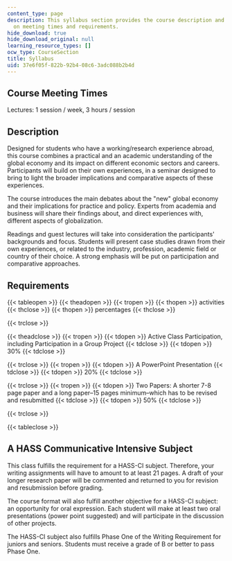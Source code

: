 ```yaml
---
content_type: page
description: This syllabus section provides the course description and information
  on meeting times and requirements.
hide_download: true
hide_download_original: null
learning_resource_types: []
ocw_type: CourseSection
title: Syllabus
uid: 37e6f05f-822b-92b4-08c6-3adc088b2b4d
---
```


Course Meeting Times
--------------------

Lectures: 1 session / week, 3 hours / session

Description
-----------

Designed for students who have a working/research experience abroad, this course combines a practical and an academic understanding of the global economy and its impact on different economic sectors and careers. Participants will build on their own experiences, in a seminar designed to bring to light the broader implications and comparative aspects of these experiences.

The course introduces the main debates about the "new" global economy and their implications for practice and policy. Experts from academia and business will share their findings about, and direct experiences with, different aspects of globalization.

Readings and guest lectures will take into consideration the participants' backgrounds and focus. Students will present case studies drawn from their own experiences, or related to the industry, profession, academic field or country of their choice. A strong emphasis will be put on participation and comparative approaches.

Requirements
------------

{{< tableopen >}}
{{< theadopen >}}
{{< tropen >}}
{{< thopen >}}
activities
{{< thclose >}}
{{< thopen >}}
percentages
{{< thclose >}}

{{< trclose >}}

{{< theadclose >}}
{{< tropen >}}
{{< tdopen >}}
Active Class Participation, including Participation in a Group Project
{{< tdclose >}}
{{< tdopen >}}
30%
{{< tdclose >}}

{{< trclose >}}
{{< tropen >}}
{{< tdopen >}}
A PowerPoint Presentation
{{< tdclose >}}
{{< tdopen >}}
20%
{{< tdclose >}}

{{< trclose >}}
{{< tropen >}}
{{< tdopen >}}
Two Papers: A shorter 7-8 page paper and a long paper–15 pages minimum–which has to be revised and resubmitted
{{< tdclose >}}
{{< tdopen >}}
50%
{{< tdclose >}}

{{< trclose >}}

{{< tableclose >}}

A HASS Communicative Intensive Subject
--------------------------------------

This class fulfills the requirement for a HASS-CI subject. Therefore, your writing assignments will have to amount to at least 21 pages. A draft of your longer research paper will be commented and returned to you for revision and resubmission before grading.

The course format will also fulfill another objective for a HASS-CI subject: an opportunity for oral expression. Each student will make at least two oral presentations (power point suggested) and will participate in the discussion of other projects.

The HASS-CI subject also fulfills Phase One of the Writing Requirement for juniors and seniors. Students must receive a grade of B or better to pass Phase One.